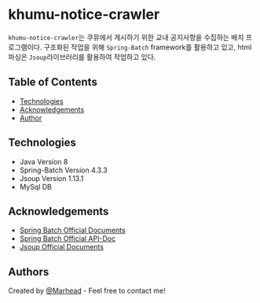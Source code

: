 
# khumu-notice-crawler

``khumu-notice-crawler``는 쿠뮤에서 게시하기 위한 교내 공지사항을 수집하는 배치 프로그램이다. 구조화된 작업을 위해 ``Spring-Batch`` framework를 활용하고 있고, html 파싱은 ``Jsoup``라이브러리를 활용하여 작업하고 있다.

## Table of Contents
- [Technologies](#technologies)
- [Acknowledgements](#acknowledgements)
- [Author](#authors)

## Technologies

- Java Version 8
- Spring-Batch Version 4.3.3
- Jsoup Version 1.13.1
- MySql DB

## Acknowledgements

 - [Spring Batch Official Documents](https://docs.spring.io/spring-batch/docs/4.3.x/reference/html/)
 - [Spring Batch Official API-Doc](https://docs.spring.io/spring-batch/docs/4.3.x/api/index.html)
 - [Jsoup Official Documents](https://jsoup.org/apidocs/)
  
## Authors

Created by [@Marhead](https://github.com/Marhead) - Feel free to contact me!
